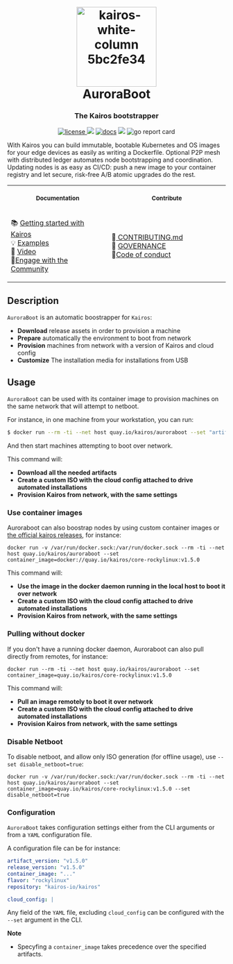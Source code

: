 <h1 align="center">
  <br>
     <img width="184" alt="kairos-white-column 5bc2fe34" src="https://user-images.githubusercontent.com/2420543/193010398-72d4ba6e-7efe-4c2e-b7ba-d3a826a55b7d.png"><br>
    AuroraBoot
<br>
</h1>

<h3 align="center">The Kairos bootstrapper</h3>
<p align="center">
  <a href="https://opensource.org/licenses/">
    <img src="https://img.shields.io/badge/licence-APL2-brightgreen"
         alt="license">
  </a>
  <a href="https://github.com/kairos-io/AuroraBoot/issues"><img src="https://img.shields.io/github/issues/kairos-io/AuroraBoot"></a>
  <a href="https://kairos.io/docs/" target=_blank> <img src="https://img.shields.io/badge/Documentation-blue"
         alt="docs"></a>
  <img src="https://img.shields.io/badge/made%20with-Go-blue">
  <img src="https://goreportcard.com/badge/github.com/kairos-io/AuroraBoot" alt="go report card" />
</p>


With Kairos you can build immutable, bootable Kubernetes and OS images for your edge devices as easily as writing a Dockerfile. Optional P2P mesh with distributed ledger automates node bootstrapping and coordination. Updating nodes is as easy as CI/CD: push a new image to your container registry and let secure, risk-free A/B atomic upgrades do the rest.


<table>
<tr>
<th align="center">
<img width="640" height="1px">
<p> 
<small>
Documentation
</small>
</p>
</th>
<th align="center">
<img width="640" height="1">
<p> 
<small>
Contribute
</small>
</p>
</th>
</tr>
<tr>
<td>

 📚 [Getting started with Kairos](https://kairos.io/docs/getting-started) <br> :bulb: [Examples](https://kairos.io/docs/examples) <br> :movie_camera: [Video](https://kairos.io/docs/media/) <br> :open_hands:[Engage with the Community](https://kairos.io/community/)
  
</td>
<td>
  
🙌[ CONTRIBUTING.md ]( https://github.com/kairos-io/kairos/blob/master/CONTRIBUTING.md ) <br> :raising_hand: [ GOVERNANCE ]( https://github.com/kairos-io/kairos/blob/master/GOVERNANCE.md ) <br>:construction_worker:[Code of conduct](https://github.com/kairos-io/kairos/blob/master/CODE_OF_CONDUCT.md) 
  
</td>
</tr>
</table>


## Description

`AuroraBoot` is an automatic boostrapper for `Kairos`:

- **Download** release assets in order to provision a machine
- **Prepare** automatically the environment to boot from network
- **Provision** machines from network with a version of Kairos and cloud config
- **Customize** The installation media for installations from USB

## Usage

`AuroraBoot` can be used with its container image to provision machines on the same network that will attempt to netboot. 

For instance, in one machine from your workstation, you can run:

```bash
$ docker run --rm -ti --net host quay.io/kairos/auroraboot --set "artifact_version=v1.5.0" --set "release_version=v1.5.0" --set "flavor=rockylinux" --set repository="kairos-io/kairos" --cloud-config /....
```

And then start machines attempting to boot over network.

This command will:
- **Download all the needed artifacts**
- **Create a custom ISO with the cloud config attached to drive automated installations**
- **Provision Kairos from network, with the same settings**

### Use container images

Auroraboot can also boostrap nodes by using custom container images or [the official kairos releases](https://kairos.io/docs/reference/image_matrix/), for instance:

```
docker run -v /var/run/docker.sock:/var/run/docker.sock --rm -ti --net host quay.io/kairos/auroraboot --set container_image=docker://quay.io/kairos/core-rockylinux:v1.5.0
```

This command will:
- **Use the image in the docker daemon running in the local host to boot it over network**
- **Create a custom ISO with the cloud config attached to drive automated installations**
- **Provision Kairos from network, with the same settings**

### Pulling without docker

If you don't have a running docker daemon, Auroraboot can also pull directly from remotes, for instance:


```
docker run --rm -ti --net host quay.io/kairos/auroraboot --set container_image=quay.io/kairos/core-rockylinux:v1.5.0
```

This command will:
- **Pull an image remotely to boot it over network**
- **Create a custom ISO with the cloud config attached to drive automated installations**
- **Provision Kairos from network, with the same settings**

### Disable Netboot

To disable netboot, and allow only ISO generation (for offline usage), use `--set disable_netboot=true`:

```
docker run -v /var/run/docker.sock:/var/run/docker.sock --rm -ti --net host quay.io/kairos/auroraboot --set container_image=quay.io/kairos/core-rockylinux:v1.5.0 --set disable_netboot=true
```

### Configuration

`AuroraBoot` takes configuration settings either from the CLI arguments or from a `YAML` configuration file.

A configuration file can be for instance:

```yaml
artifact_version: "v1.5.0"
release_version: "v1.5.0"
container_image: "..."
flavor: "rockylinux"
repository: "kairos-io/kairos"

cloud_config: |
```

Any field of the `YAML` file, excluding `cloud_config` can be configured with the `--set` argument in the CLI. 

**Note**

- Specyfing a `container_image` takes precedence over the specified artifacts.